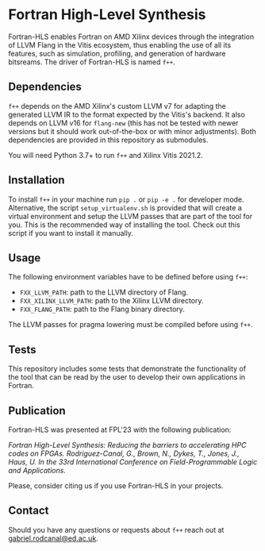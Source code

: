 # Fortran High-Level Synthesis
Fortran-HLS enables Fortran on AMD Xilinx devices through the integration of LLVM Flang in the Vitis ecosystem, thus enabling the use of all its features, such as simulation, profiling, and generation of hardware bitsreams. The driver of Fortran-HLS is named `f++`.

## Dependencies
`f++` depends on the AMD Xilinx's custom LLVM v7 for adapting the generated LLVM IR to the format expected by the Vitis's backend. It also depends on LLVM v16 for `flang-new` (this has not be tested with newer versions but it should work out-of-the-box or with minor adjustments). Both dependencies are provided in this repository as submodules.

You will need Python 3.7+ to run `f++` and Xilinx Vitis 2021.2.

## Installation
To install `f++` in your machine run `pip .` or `pip -e .` for developer mode. Alternative, the script `setup_virtualenv.sh` is provided that will create a virtual environment and setup the LLVM passes that are part of the tool for you. This is the recommended way of installing the tool. Check out this script if you want to install it manually.

## Usage
The following environment variables have to be defined before using `f++`:
* `FXX_LLVM_PATH`: path to the LLVM directory of Flang.
* `FXX_XILINX_LLVM_PATH`: path to the Xilinx LLVM directory.
* `FXX_FLANG_PATH`: path to the Flang binary directory.


The LLVM passes for pragma lowering must be compiled before using `f++`.

## Tests
This repository includes some tests that demonstrate the functionality of the tool that can be read by the user to develop their own applications in Fortran.

## Publication
Fortran-HLS was presented at FPL'23 with the following publication:

*Fortran High-Level Synthesis: Reducing the barriers to accelerating HPC codes on FPGAs. Rodriguez-Canal, G., Brown, N., Dykes, T., Jones, J., Haus, U. In the 33rd International Conference on Field-Programmable Logic and Applications.*

Please, consider citing us if you use Fortran-HLS in your projects.

## Contact
Should you have any questions or requests about `f++` reach out at gabriel.rodcanal@ed.ac.uk.